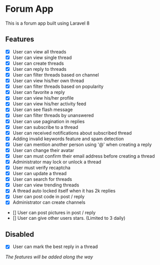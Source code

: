 # Forum App

This is a forum app built using Laravel 8

## Features

-   [x] User can view all threads
-   [x] User can view single thread
-   [x] User can create threads
-   [x] User can reply to threads
-   [x] User can filter threads based on channel
-   [x] User can view his/her own thread
-   [x] User can filter threads based on popularity
-   [x] User can favorite a reply
-   [x] User can view his/her profile
-   [x] User can view his/her activity feed
-   [x] User can see flash message
-   [x] User can filter threads by unanswered
-   [x] User can use pagination in replies
-   [x] User can subscribe to a thread
-   [x] User can received notifications about subscribed thread
-   [x] Adding invalid keywords feature and spam detection
-   [x] User can mention another person using '@' when creating a reply
-   [x] User can change their avatar
-   [x] User can must confirm their email address before creating a thread
-   [x] Administrator may lock or unlock a thread
-   [x] User must verify recaptcha
-   [x] User can update a thread
-   [x] User can search for threads
-   [x] User can view trending threads
-   [x] A thread auto locked itself when it has 2k replies
-   [x] User can post code in post / reply
-   [x] Administrator can create channels
-   [] User can post pictures in post / reply
-   [] User can give other users stars. (Limited to 3 daily)

## Disabled

-   [x] User can mark the best reply in a thread

_The features will be added along the way_
